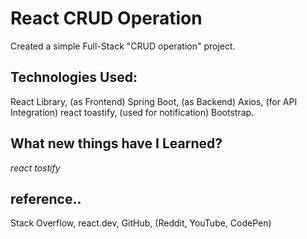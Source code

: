 # React CRUD Operation

Created a simple Full-Stack "CRUD operation" project.


## Technologies Used:

React Library,   (as Frontend)
Spring Boot,     (as Backend)
Axios,           (for API Integration)
react toastify,  (used for notification)
Bootstrap.


## What new things have I Learned?

<i>react tostify</i> 


##  reference..

Stack Overflow,
react.dev,
GitHub,
(Reddit, YouTube, CodePen)
